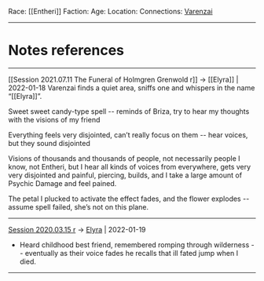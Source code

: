 Race: [[Entheri]]
Faction:
Age:
Location:
Connections: [Varenzai](Varenzai.md)



---
# Notes references

---

[[Session 2021.07.11 The Funeral of Holmgren Grenwold r]] -> [[Elyra]] | 2022-01-18
Varenzai finds a quiet area, sniffs one and whispers in the name “[[Elyra]]”.

Sweet sweet candy-type spell -- reminds of Briza, try to hear my thoughts with the visions of my friend

Everything feels very disjointed, can’t really focus on them -- hear voices, but they sound disjointed

Visions of thousands and thousands of people, not necessarily people I know, not Entheri, but I hear all kinds of voices from everywhere, gets very very disjointed and painful, piercing, builds, and I take a large amount of Psychic Damage and feel pained.

The petal I plucked to activate the effect fades, and the flower explodes -- assume spell failed, she’s not on this plane.

---

[Session 2020.03.15 r](../sessions/notes_matteo_brianedit/Session%202020.03.15%20r.md) -> [Elyra](TheWik-main/people/Elyra.md) | 2022-01-19
-   Heard childhood best friend, remembered romping through wilderness -- eventually as their voice fades he recalls that ill fated jump when I died.

---
